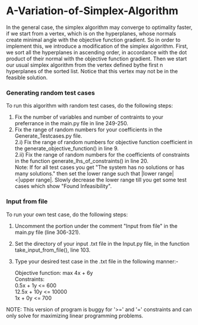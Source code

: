 # A-Variation-of-Simplex-Algorithm
In the general case,  the simplex algorithm may converge to optimality faster,  if we start from a vertex, which is on the hyperplanes, whose normals create minimal angle with the objective function gradient.  So in order to implement this, we introduce a modification of the simplex algorithm.  First, we sort all the hyperplanes in ascending order,  in accordance with the dot product of their normal with the objective function gradient.  Then we start our usual simplex algorithm from the vertex defined bythe first n hyperplanes of the sorted list. Notice that this vertex may not be in the feasible solution.

### Generating random test cases

To run this algorithm with random test cases, do the following steps:
1. Fix the number of variables and number of contraints to your preferrance in the main.py file in line 249-250.
2. Fix the range of random numbers for your coefficients in the Generate_Testcases.py file.  
	2.i) Fix the range of random numbers for objective function coefficient in the generate_objective_function() in line 9.  
	2.ii) Fix the range of random numbers for the coefficients of constraints in the function generate_lhs_of_constraints() in line 20.  
	      Note: If for all test cases you get "The system has no solutions or has many solutions." then set the lower range such that |lower range|<|upper range|. Slowly decrease the lower range till you get some test cases which show "Found Infeasibility".  

### Input from file

To run your own test case, do the following steps:
1. Uncomment the portion under the comment "Input from file" in the main.py file (line 306-321).
2. Set the directory of your input .txt file in the Input.py file, in the function take_input_from_file(), line 103.
3. Type your desired test case in the .txt file in the following manner:-

	Objective function: max 4x + 6y  
	Constraints:  
	0.5x + 1y <= 600  
	12.5x + 10y <= 10000  
	1x + 0y <= 700   


NOTE: This version of program is buggy for '>=' and '=' constraints and can only solve for maximizing linear programming problems.
